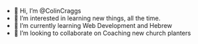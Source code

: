 - 👋 Hi, I’m @ColinCraggs
- 👀 I’m interested in learning new things, all the time.
- 🌱 I’m currently learning Web Development and Hebrew
- 💞️ I’m looking to collaborate on Coaching new church planters

<!---
ColinCraggs/ColinCraggs is a ✨ special ✨ repository because its `README.md` (this file) appears on your GitHub profile.
You can click the Preview link to take a look at your changes.
--->
